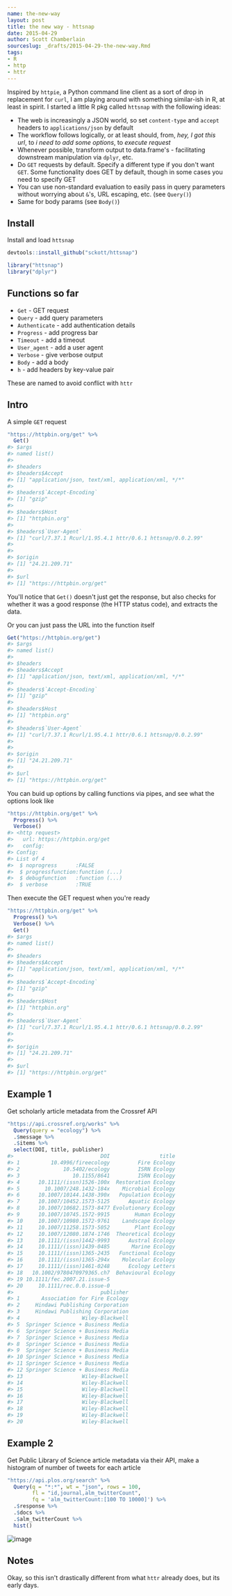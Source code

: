 ```yaml
---
name: the-new-way
layout: post
title: the new way - httsnap
date: 2015-04-29
author: Scott Chamberlain
sourceslug: _drafts/2015-04-29-the-new-way.Rmd
tags:
- R
- http
- httr
---
```




Inspired by `httpie`, a Python command line client as a sort of drop in replacement for `curl`, I am playing around with something similar-ish in R, at least in spirit. I started a little R pkg called `httsnap` with the following ideas:

* The web is increasingly a JSON world, so set `content-type` and `accept` headers to `applications/json` by default 
* The workflow follows logically, or at least should, from, _hey, I got this url_, to _i need to add some options_, to _execute request_
* Whenever possible, transform output to data.frame's - facilitating downstream manipulation via `dplyr`, etc.
* Do `GET` requests by default. Specify a different type if you don't want `GET`. Some functionality does GET by default, though in some cases you need to specify GET
* You can use non-standard evaluation to easily pass in query parameters without worrying about `&`'s, URL escaping, etc. (see `Query()`)
* Same for body params (see `Body()`)

## Install

Install and load `httsnap`


```r
devtools::install_github("sckott/httsnap")
```


```r
library("httsnap")
library("dplyr")
```

## Functions so far

* `Get` - GET request
* `Query` - add query parameters
* `Authenticate` - add authentication details
* `Progress` - add progress bar
* `Timeout` - add a timeout
* `User_agent` - add a user agent
* `Verbose` - give verbose output
* `Body` - add a body
* `h` - add headers by key-value pair

These are named to avoid conflict with `httr`

## Intro

A simple `GET` request


```r
"https://httpbin.org/get" %>%
  Get()
#> $args
#> named list()
#> 
#> $headers
#> $headers$Accept
#> [1] "application/json, text/xml, application/xml, */*"
#> 
#> $headers$`Accept-Encoding`
#> [1] "gzip"
#> 
#> $headers$Host
#> [1] "httpbin.org"
#> 
#> $headers$`User-Agent`
#> [1] "curl/7.37.1 Rcurl/1.95.4.1 httr/0.6.1 httsnap/0.0.2.99"
#> 
#> 
#> $origin
#> [1] "24.21.209.71"
#> 
#> $url
#> [1] "https://httpbin.org/get"
```

You'll notice that `Get()` doesn't just get the response, but also checks for whether it was a good response (the HTTP status code), and extracts the data. 

Or you can just pass the URL into the function itself


```r
Get("https://httpbin.org/get")
#> $args
#> named list()
#> 
#> $headers
#> $headers$Accept
#> [1] "application/json, text/xml, application/xml, */*"
#> 
#> $headers$`Accept-Encoding`
#> [1] "gzip"
#> 
#> $headers$Host
#> [1] "httpbin.org"
#> 
#> $headers$`User-Agent`
#> [1] "curl/7.37.1 Rcurl/1.95.4.1 httr/0.6.1 httsnap/0.0.2.99"
#> 
#> 
#> $origin
#> [1] "24.21.209.71"
#> 
#> $url
#> [1] "https://httpbin.org/get"
```

You can buid up options by calling functions via pipes, and see what the options look like


```r
"https://httpbin.org/get" %>%
  Progress() %>%
  Verbose()
#> <http request> 
#>   url: https://httpbin.org/get
#>   config: 
#> Config: 
#> List of 4
#>  $ noprogress      :FALSE
#>  $ progressfunction:function (...)  
#>  $ debugfunction   :function (...)  
#>  $ verbose         :TRUE
```

Then execute the GET request when you're ready


```r
"https://httpbin.org/get" %>%
  Progress() %>%
  Verbose() %>%
  Get()
#> $args
#> named list()
#> 
#> $headers
#> $headers$Accept
#> [1] "application/json, text/xml, application/xml, */*"
#> 
#> $headers$`Accept-Encoding`
#> [1] "gzip"
#> 
#> $headers$Host
#> [1] "httpbin.org"
#> 
#> $headers$`User-Agent`
#> [1] "curl/7.37.1 Rcurl/1.95.4.1 httr/0.6.1 httsnap/0.0.2.99"
#> 
#> 
#> $origin
#> [1] "24.21.209.71"
#> 
#> $url
#> [1] "https://httpbin.org/get"
```

## Example 1

Get scholarly article metadata from the Crossref API


```r
"https://api.crossref.org/works" %>%
  Query(query = "ecology") %>% 
  .$message %>% 
  .$items %>% 
  select(DOI, title, publisher)
#>                            DOI                title
#> 1          10.4996/fireecology         Fire Ecology
#> 2              10.5402/ecology         ISRN Ecology
#> 3                 10.1155/8641         ISRN Ecology
#> 4      10.1111/(issn)1526-100x  Restoration Ecology
#> 5        10.1007/248.1432-184x    Microbial Ecology
#> 6      10.1007/10144.1438-390x   Population Ecology
#> 7      10.1007/10452.1573-5125      Aquatic Ecology
#> 8      10.1007/10682.1573-8477 Evolutionary Ecology
#> 9      10.1007/10745.1572-9915        Human Ecology
#> 10     10.1007/10980.1572-9761    Landscape Ecology
#> 11     10.1007/11258.1573-5052        Plant Ecology
#> 12     10.1007/12080.1874-1746  Theoretical Ecology
#> 13     10.1111/(issn)1442-9993      Austral Ecology
#> 14     10.1111/(issn)1439-0485       Marine Ecology
#> 15     10.1111/(issn)1365-2435   Functional Ecology
#> 16     10.1111/(issn)1365-294x    Molecular Ecology
#> 17     10.1111/(issn)1461-0248      Ecology Letters
#> 18   10.1002/9780470979365.ch7  Behavioural Ecology
#> 19 10.1111/fec.2007.21.issue-5                     
#> 20     10.1111/rec.0.0.issue-0                     
#>                            publisher
#> 1       Association for Fire Ecology
#> 2     Hindawi Publishing Corporation
#> 3     Hindawi Publishing Corporation
#> 4                    Wiley-Blackwell
#> 5  Springer Science + Business Media
#> 6  Springer Science + Business Media
#> 7  Springer Science + Business Media
#> 8  Springer Science + Business Media
#> 9  Springer Science + Business Media
#> 10 Springer Science + Business Media
#> 11 Springer Science + Business Media
#> 12 Springer Science + Business Media
#> 13                   Wiley-Blackwell
#> 14                   Wiley-Blackwell
#> 15                   Wiley-Blackwell
#> 16                   Wiley-Blackwell
#> 17                   Wiley-Blackwell
#> 18                   Wiley-Blackwell
#> 19                   Wiley-Blackwell
#> 20                   Wiley-Blackwell
```

## Example 2

Get Public Library of Science article metadata via their API, make a histogram of number of tweets for each article


```r
"https://api.plos.org/search" %>%
  Query(q = "*:*", wt = "json", rows = 100, 
        fl = "id,journal,alm_twitterCount",  
        fq = 'alm_twitterCount:[100 TO 10000]') %>% 
  .$response %>% 
  .$docs %>% 
  .$alm_twitterCount %>% 
  hist()
```
 
![image](/public/img/2015-04-29-the-new-way/unnamed-chunk-9-1.png)

## Notes

Okay, so this isn't drastically different from what `httr` already does, but its early days. 
